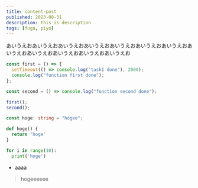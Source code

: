```yaml
---
title: content-post
published: 2023-08-31
description: this is description
tags: [fuga, piyo]
---
```


あいうえおあいうえおあいうえおあいうえおあいうえおあいうえおあいうえおあいうえおあいうえおあいうえおあいうえおあいうえお
```js
const first = () => {
  setTimeout(() => console.log("task1 done"), 2000);
  console.log("function first done");
};

const second = () => console.log("function second done");

first();
second();
```

```ts
const hoge: string = "hogee";
```

```py {.main}
def hoge() {
  return 'hoge'
}

for i in range(10):
  print('hoge')
```
- aaaa
> hogeeeeee
